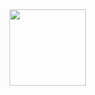 <img src="https://github.com/user-attachments/assets/f57852aa-b866-4a98-b1f2-5788c74bcd49" width="135" />

